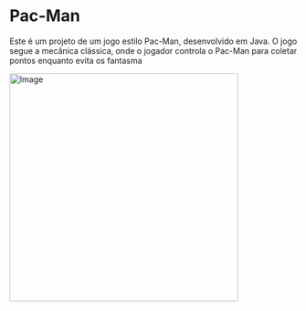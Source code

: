 # Pac-Man

Este é um projeto de um jogo estilo Pac-Man, desenvolvido em Java. O jogo segue a mecânica clássica, onde o jogador controla o Pac-Man para coletar pontos enquanto evita os fantasma



<img width="400" alt="Image" src="https://github.com/user-attachments/assets/1f1e50dc-662f-4cef-94ee-1a625b163d9f" />
